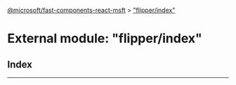 [@microsoft/fast-components-react-msft](../README.md) > ["flipper/index"](../modules/_flipper_index_.md)

# External module: "flipper/index"

## Index

---

